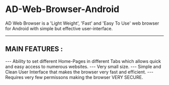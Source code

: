 # AD-Web-Browser-Android

AD Web Browser is a 'Light Weight', 'Fast' and 'Easy To Use' web browser for Android with simple but effective user-interface.

----------------------------------------
MAIN FEATURES :
----------------------------------------
--- Ability to set different Home-Pages in different Tabs which allows quick and easy access to numerous websites.
--- Very small size.
--- Simple and Clean User Interface that makes the browser very fast and efficient.
--- Requires very few permissons making the browser VERY SECURE.
